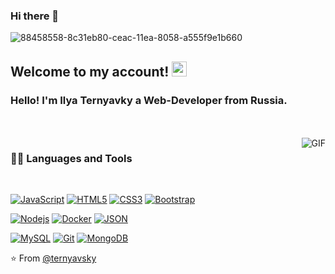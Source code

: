 ### Hi there 👋

![88458558-8c31eb80-ceac-11ea-8058-a555f9e1b660](https://user-images.githubusercontent.com/105453132/227789354-2a571504-2081-497b-8c11-05caf1f29aae.png)



    
## Welcome to my account! <img src="https://github.com/TheDudeThatCode/TheDudeThatCode/blob/master/Assets/Earth.gif" width="24px">

### Hello! I'm Ilya Ternyavky a Web-Developer from Russia.


<br />
<br />

  <img align="right" alt="GIF" src="https://media.giphy.com/media/836HiJc7pgzy8iNXCn/giphy.gif" />
  
### 👨‍💻 Languages and Tools

<br />

[![JavaScript](https://img.shields.io/badge/-JavaScript-black?style=flat&logo=javascript&link=https://github.com/ternyavsky)](https://github.com/ternyavsky)
[![HTML5](https://img.shields.io/badge/-HTML5-E34F26?style=flat&logo=html5&logoColor=white&link=https://github.com/ternyavsky)](https://github.com/ternyavsky) 
[![CSS3](https://img.shields.io/badge/-CSS3-1572B6?style=flat&logo=css3&link=https://github.com/ternyavsky)](https://github.com/ternyavsky) 
[![Bootstrap](https://img.shields.io/badge/-Bootstrap-563D7C?style=flat&logo=bootstrap&link=https://github.com/ternyavsky)](https://github.com/ternyavsky) 

[![Nodejs](https://img.shields.io/badge/-Nodejs-green?style=flat&logo=Node.js&link=https://github.com/ternyavsky)](https://github.com/ternyavsky) 
[![Docker](https://img.shields.io/badge/-Docker-black?style=flat&logo=docker&link=https://github.com/ternyavsky)](https://github.com/ternyavsky) 
[![JSON](https://img.shields.io/badge/-json-02569B?style=flat&logo=json&link=https://github.com/ternyavsky)](https://github.com/ternyavsky)

[![MySQL](https://img.shields.io/badge/-MySQL-black?style=flat&logo=mysql&link=https://github.com/ternyavsky)](https://github.com/ternyavsky)
[![Git](https://img.shields.io/badge/-Git-black?style=flat&logo=git&link=https://github.com/ternyavsky)](https://github.com/ternyavsky) 
[![MongoDB](https://img.shields.io/badge/-MongoDB-FCA121?style=flat&logo=mongodb&link=https://github.com/ternyavsky)](https://github.com/ternyavsky)

⭐️ From [@ternyavsky](https://github.com/ternyavsky)
